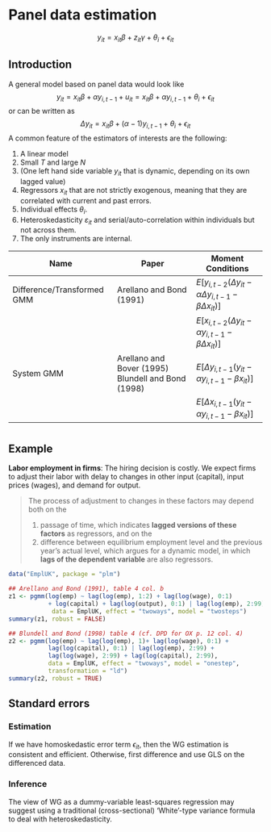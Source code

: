 # Panel data estimation

$$
y_{it} = x_{it} \beta + z_{it} \gamma + \theta_i + \epsilon_{it}
$$

## Introduction 

A general model based on panel data would look like
$$
y_{it} = x_{it} \beta + \alpha y_{i,t-1} + u_{it}= x_{it} \beta + \alpha y_{i,t-1}+\theta_i + \epsilon_{it}
$$
or can be written as 
$$
\Delta y_{it} = x_{it} \beta + (\alpha-1)y_{i,t-1} + \theta_i + \epsilon_{it}
$$
A common feature of the estimators of interests are the following: 
1. A linear model
2. Small $T$ and large $N$
3. (One left hand side variable $y_{it}$ that is dynamic, depending on its own lagged value)
4. Regressors $x_{it}$ that are not strictly exogenous, meaning that they are correlated with current and past errors. 
5. Individual effects $\theta_i$.
6. Heteroskedasticity $\varepsilon_{it}$ and serial/auto-correlation within individuals but not across them.
7. The only instruments are internal.

| Name                       | Paper                                              | Moment Conditions                                                        |
| -------------------------- | -------------------------------------------------- | ------------------------------------------------------------------------ |
| Difference/Transformed GMM | Arellano and Bond (1991)                           | $E[y_{i,t-2}(\Delta y_{it}-\alpha \Delta y_{i,t-1}-\beta\Delta x_{it})]$ |
|                            |                                                    | $E[x_{i,t-2}(\Delta y_{it}-\alpha y_{i,t-1}-\beta\Delta x_{it})]$        |
| System GMM                 | Arellano and Bover (1995) Blundell and Bond (1998) | $E[\Delta y_{i,t-1}(y_{it}-\alpha y_{i,t-1}-\beta x_{it})]$              |
|                            |                                                    | $E[\Delta x_{i,t-1}(y_{it}-\alpha y_{i,t-1}-\beta x_{it})]$              |


# 


## Example

**Labor employment in firms**: The hiring decision is costly. We expect firms to adjust their labor with delay to changes in other input (capital), input prices (wages), and demand for output. 
> The process of adjustment to changes in these factors may depend both on the 
> 1. passage of time, which indicates **lagged versions of these factors** as regressors, and on the 
> 2. difference between equilibrium employment
level and the previous year’s actual level, which argues for a dynamic model, in which
**lags of the dependent variable** are also regressors.


```r
data("EmplUK", package = "plm")

## Arellano and Bond (1991), table 4 col. b 
z1 <- pgmm(log(emp) ~ lag(log(emp), 1:2) + lag(log(wage), 0:1)
           + log(capital) + lag(log(output), 0:1) | lag(log(emp), 2:99),
            data = EmplUK, effect = "twoways", model = "twosteps")
summary(z1, robust = FALSE)

## Blundell and Bond (1998) table 4 (cf. DPD for OX p. 12 col. 4)
z2 <- pgmm(log(emp) ~ lag(log(emp), 1)+ lag(log(wage), 0:1) +
           lag(log(capital), 0:1) | lag(log(emp), 2:99) +
           lag(log(wage), 2:99) + lag(log(capital), 2:99),
           data = EmplUK, effect = "twoways", model = "onestep", 
           transformation = "ld")
summary(z2, robust = TRUE)
```




## Standard errors

### Estimation

If we have homoskedastic error term $\epsilon_{it}$, then the WG estimation is consistent and efficient. Otherwise, first difference and use GLS on the differenced data.

### Inference 

The view of WG as a dummy-variable least-squares regression may suggest using a traditional (cross-sectional) ‘White’-type variance formula to deal with heteroskedasticity.


